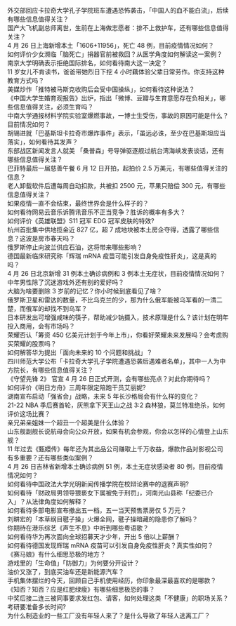 外交部回应卡拉奇大学孔子学院班车遭遇恐怖袭击，「中国人的血不能白流」，后续有哪些信息值得关注？  
国产大飞机副总师离世，生前在上海做志愿者：排不上救护车，还有哪些信息值得关注？  
4 月 26 日上海新增本土「1606+11956」，死亡 48 例，目前疫情情况如何？  
如何评价少女濒临「脑死亡」捐器官前被救回？从医学角度如何解读这一案例？  
南京大学明确表示拒绝国际排名，如何看待南大这一决定？  
11  岁女儿不肯读书，爸爸带她烈日下挖 4 小时藕体验父辈日常劳作。你支持这种教育方式吗？  
美媒炒作「推特被马斯克收购后会受中国操纵」，如何看待这种说法？  
《中国大学生婚育观报告》出炉，指出「微博、豆瓣与生育意愿存在负相关」，哪些信息值得关注，必须生育吗？  
中南大学通报材料学院实验室爆燃事故，一博士生受伤，事故的原因可能是什么？目前情况如何？  
胡锡进就「巴基斯坦卡拉奇市爆炸事件」表示，「虽远必诛，至少在巴基斯坦应当落实」，如何看待其发声？  
东部战区新闻发言人就美 「桑普森」号导弹驱逐舰过航台湾海峡发表谈话，还有哪些信息值得关注？  
巴菲特最后一届慈善午餐 6 月 12 日开拍，起拍价 2.5 万美元，有哪些值得关注的信息？  
老人卸载软件后遭每周自动扣款，共被扣 2500 元，苹果只赔偿 300 元，有哪些信息值得关注？  
如果疫情一直不会结束，最终世界会是什么样子的？  
如何看待网易云音乐诉腾讯音乐不正当竞争？胜诉的概率有多大？  
如何评价《英雄联盟》S11 冠军 EDG 冠军皮肤的特效?  
杭州首批集中供地揽金近 827 亿，超 7 成地块被本土房企夺得，透露了哪些信息？这波是房市春天吗？  
俄罗斯停止向波兰供应石油，这将带来哪些影响？  
德国最新临床研究称「辉瑞 mRNA 疫苗可能引发自身免疫性肝炎」，这是真的吗？  
4 月 26 日北京新增 31 例本土确诊病例和 3 例本土无症状，目前疫情情况如何？  
中年男性除了沉迷游戏外还有别的爱好吗？  
大脑为啥要删除 3 岁前的记忆？你小时候到底看见了啥？  
俄罗斯卫星和雷达的数量，不比乌克兰的少，那为什么俄军能被乌军看的一清二楚，而俄军的却找不到乌军？  
日本研发出可增强咸味的筷子，帮助减少钠摄入，技术原理是什么？该计划在明年投入商用，会有市场吗？  
荣耀否认「筹资 450 亿美元计划于今年上市」，你看好荣耀未来发展吗？会考虑购买荣耀的股票吗？  
如何解答华为提出「面向未来的 10 个问题和挑战」？  
四川师范大学公布「卡拉奇大学孔子学院遭遇恐袭后遇难者名单」，其中一人为中方院长，有哪些信息值得关注？  
《守望先锋 2》 官宣 4 月 26 日正式开测，会有哪些亮点？对此你期待吗？  
如何评价《明日方舟》三周年限定陪跑干员艾丽妮?  
湖南宣布启动「强省会」战略，未来 5 年长沙格局会有什么样的变化？  
21-22 NBA 季后赛首轮，灰熊拿下天王山之战 3:2 森林狼，莫兰特准绝杀，如何评价这场比赛？  
亲兄弟亲姐妹一个超丑一个超美是什么体验？  
山东舰副舰长说航母会向公众开放，如果有机会参观，你会以怎样的心情登上山东舰？  
11 年过去《甄嬛传》每年还为其出品公司赚取上千万收益，爆款作品对影视公司有多重要？还有哪些类似案例？  
4 月 26 日吉林省新增本土确诊病例 51 例，本土无症状感染者 80 例，目前疫情情况如何？  
如何看待中国政法大学光明新闻传播学院在校辩论赛中的退赛声明?  
如何看待「财政局男领导猥亵女下属被免于刑罚」，河南光山县称「纪委已介入」？从法律角度如何解释？  
如何看待多部电影宣布撤出五一档，五一当天预售票房仅 5 万元？  
刘畊宏的「本草纲目毽子操」火爆全网，毽子操暗藏的隐患你了解吗？  
你期待在港乐综艺《声生不息》中听到哪些粤语歌？  
如何看待华为再次面向全球招募天才少年，开出 5 倍以上薪酬？  
如何看待德国发现辉瑞 mRNA 疫苗可以引发自身免疫性肝炎？真实性如何？  
《赛马娘》有什么细思恐极的地方？  
游戏里的「生命值」「防御力」为何要分开设计？  
油价又涨了，到底买油车还是新能源汽车？  
手机集体摆烂的今天，回顾自己手机使用经历，你印象最深最喜欢的是哪款？  
《知否？知否？应是红肥绿瘦》有哪些细思极恐的事？  
中奖后接二连三被同事要求发红包、请客，如何处理这类「不健康」的职场关系？  
考研要准备多长时间?  
为什么制造业的一些工厂没有年轻人来了？是什么导致了年轻人逃离工厂？  
